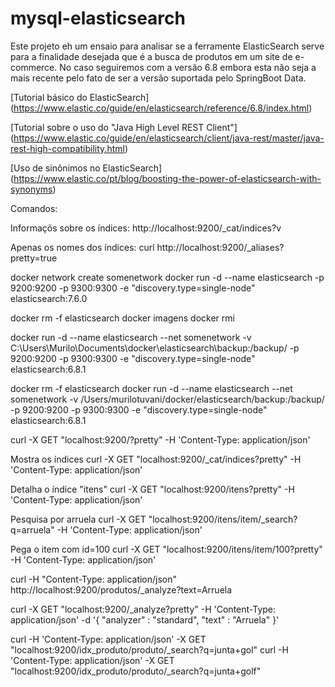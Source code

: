 # mysql-elasticsearch

Este projeto eh um ensaio para analisar se a ferramente ElasticSearch serve para a finalidade desejada que é a busca de produtos em um site de e-commerce.
No caso seguiremos com a versão 6.8 embora esta não seja a mais recente pelo fato de ser a versão suportada pelo SpringBoot Data.

[Tutorial básico do ElasticSearch] (https://www.elastic.co/guide/en/elasticsearch/reference/6.8/index.html)

[Tutorial sobre o uso do "Java High Level REST Client"] (https://www.elastic.co/guide/en/elasticsearch/client/java-rest/master/java-rest-high-compatibility.html)

[Uso de sinônimos no ElasticSearch] (https://www.elastic.co/pt/blog/boosting-the-power-of-elasticsearch-with-synonyms)

Comandos:

Informaçõs sobre os índices: http://localhost:9200/_cat/indices?v

Apenas os nomes dos índices: curl http://localhost:9200/_aliases?pretty=true


docker network create somenetwork
docker run -d --name elasticsearch -p 9200:9200 -p 9300:9300 -e "discovery.type=single-node" elasticsearch:7.6.0


docker rm -f elasticsearch
docker imagens
docker rmi




docker run -d --name elasticsearch --net somenetwork -v C:\Users\Murilo\Documents\docker\elasticsearch\backup:/backup/ -p 9200:9200 -p 9300:9300 -e "discovery.type=single-node" elasticsearch:6.8.1

docker rm -f elasticsearch
docker run -d --name elasticsearch --net somenetwork -v /Users/murilotuvani/docker/elasticsearch/backup:/backup/ -p 9200:9200 -p 9300:9300 -e "discovery.type=single-node" elasticsearch:6.8.1


curl -X GET "localhost:9200/?pretty" -H 'Content-Type: application/json'

Mostra os índices
curl -X GET "localhost:9200/_cat/indices?pretty" -H 'Content-Type: application/json'

Detalha o índice "itens"
curl -X GET "localhost:9200/itens?pretty" -H 'Content-Type: application/json'

Pesquisa por arruela
curl -X GET "localhost:9200/itens/item/_search?q=arruela" -H 'Content-Type: application/json'

Pega o item com id=100
curl -X GET "localhost:9200/itens/item/100?pretty" -H 'Content-Type: application/json'


curl -H "Content-Type: application/json" http://localhost:9200/produtos/_analyze?text=Arruela

curl -X GET "localhost:9200/_analyze?pretty" -H 'Content-Type: application/json' -d '{
  "analyzer" : "standard",
  "text" : "Arruela"
}'

curl  -H 'Content-Type: application/json' -X GET  "localhost:9200/idx_produto/produto/_search?q=junta+gol"
curl  -H 'Content-Type: application/json' -X GET  "localhost:9200/idx_produto/produto/_search?q=junta+golf"